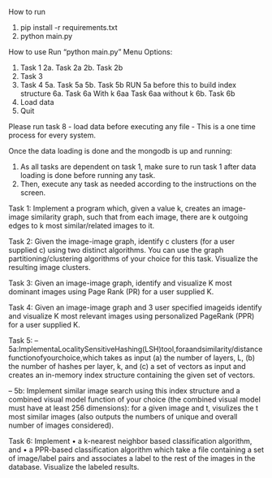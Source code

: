 How to run
1. pip install -r requirements.txt
2. python main.py

How to use
Run “python main.py”
Menu Options:
1. Task 1
2a. Task 2a
2b. Task 2b
3. Task 3
4. Task 4
5a. Task 5a
5b. Task 5b  RUN 5a before this to build index structure
6a. Task 6a With k
6aa Task 6aa without k
6b. Task 6b
8. Load data
0. Quit


Please run task 8 - load data before executing any file - This is a one time process for every system.

Once the data loading is done and the mongodb is up and running:
1. As all tasks are dependent on task 1, make sure to run task 1 after data loading is done before running  any task.
2. Then, execute any task as needed according to the instructions on the screen.


Task 1: Implement a program which, given a value k, creates an image-image similarity graph, such that from each
image, there are k outgoing edges to k most similar/related images to it.

Task 2: Given the image-image graph, identify c clusters (for a user supplied c) using two distinct algorithms. You can
use the graph partitioning/clustering algorithms of your choice for this task. Visualize the resulting image clusters.

Task 3: Given an image-image graph, identify and visualize K most dominant images using Page Rank (PR) for a user
supplied K.

Task 4: Given an image-image graph and 3 user specified imageids identify and visualize K most relevant images using personalized PageRank (PPR) for a user supplied K.

Task 5:
– 5a:ImplementaLocalitySensitiveHashing(LSH)tool,foraandsimilarity/distancefunctionofyourchoice,which takes as input (a) the number of layers, L, (b) the number of hashes per layer, k, and (c) a set of vectors as input and creates an in-memory index structure containing the given set of vectors.
   
– 5b: Implement similar image search using this index structure and a combined visual model function of your choice (the combined visual model must have at least 256 dimensions): for a given image and t, visulizes the t most similar images (also outputs the numbers of unique and overall number of images considered).


Task 6: Implement
• a k-nearest neighbor based classification algorithm, and
• a PPR-based classification algorithm
which take a file containing a set of image/label pairs and associates a label to the rest of the images in the database. Visualize
the labeled results.